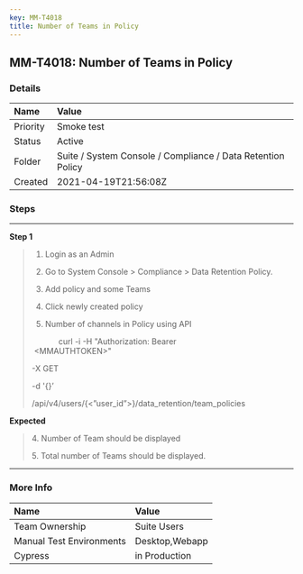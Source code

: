 ```yaml
---
key: MM-T4018
title: Number of Teams in Policy
---
```


## MM-T4018: Number of Teams in Policy

### Details

| Name     | Value                                                       |
| :------- | :---------------------------------------------------------- |
| Priority | Smoke test                                                  |
| Status   | Active                                                      |
| Folder   | Suite / System Console / Compliance / Data Retention Policy |
| Created  | 2021-04-19T21:56:08Z                                        |

### Steps

<hr/>

**Step 1**

> <article><ol><li aria-level="1" dir="ltr"><p dir="ltr">Login as an Admin</p></li><li aria-level="1" dir="ltr"><p dir="ltr">Go to System Console &gt; Compliance &gt; Data Retention Policy.</p></li><li aria-level="1" dir="ltr"><p dir="ltr">Add policy and some Teams</p></li><li aria-level="1" dir="ltr"><p dir="ltr">Click newly created policy</p></li><li aria-level="1" dir="ltr"><p dir="ltr">Number of channels in Policy using API</p></li></ol><p dir="ltr">&nbsp; &nbsp; &nbsp; &nbsp; &nbsp; &nbsp; curl -i -H "Authorization: Bearer &nbsp; &nbsp; &nbsp; &nbsp; &nbsp; &nbsp; &nbsp; &nbsp; &nbsp; &nbsp; &nbsp; &nbsp; &nbsp; &nbsp; &nbsp; &nbsp; &nbsp;&lt;MMAUTHTOKEN&gt;"&nbsp;</p><p dir="ltr">-X GET&nbsp;</p><p dir="ltr">-d '{}’</p>/api/v4/users/{&lt;”user_id”&gt;}/data_retention/team_policies</article>

**Expected**

> <article><p dir="ltr">4. Number of Team should be displayed</p><p dir="ltr">5. Total number of Teams should be displayed.</p></article>

<hr/>

### More Info

| Name                     | Value          |
| :----------------------- | :------------- |
| Team Ownership           | Suite Users    |
| Manual Test Environments | Desktop,Webapp |
| Cypress                  | in Production  |

